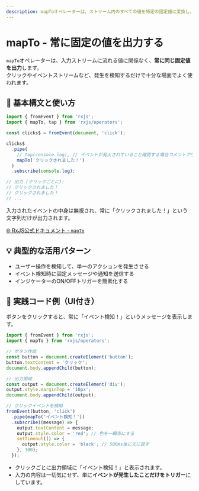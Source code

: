 ```yaml
---
description: mapToオペレーターは、ストリーム内のすべての値を特定の固定値に変換し、ユーザー操作の検知や単純なトリガー処理に利用されます。
---
```


# mapTo - 常に固定の値を出力する

`mapTo`オペレーターは、入力ストリームに流れる値に関係なく、**常に同じ固定値を出力**します。  
クリックやイベントストリームなど、発生を検知するだけで十分な場面でよく使われます。


## 🔰 基本構文と使い方

```ts
import { fromEvent } from 'rxjs';
import { mapTo, tap } from 'rxjs/operators';

const clicks$ = fromEvent(document, 'click');

clicks$
  .pipe(
    // tap(console.log), // イベントが発火されていること確認する場合コメントアウトを解除してください。
    mapTo('クリックされました！')
  )
  .subscribe(console.log);

// 出力 (クリックごとに):
// クリックされました！
// クリックされました！
// ...

```

入力されたイベントの中身は無視され、常に「クリックされました！」という文字列だけが出力されます。

[🌐 RxJS公式ドキュメント - `mapTo`](https://rxjs.dev/api/operators/mapTo)

## 💡 典型的な活用パターン

- ユーザー操作を検知して、単一のアクションを発生させる
- イベント検知時に固定メッセージや通知を送信する
- インジケーターのON/OFFトリガーを簡素化する


## 🧠 実践コード例（UI付き）

ボタンをクリックすると、常に「イベント検知！」というメッセージを表示します。

```ts
import { fromEvent } from 'rxjs';
import { mapTo } from 'rxjs/operators';

// ボタン作成
const button = document.createElement('button');
button.textContent = 'クリック';
document.body.appendChild(button);

// 出力領域
const output = document.createElement('div');
output.style.marginTop = '10px';
document.body.appendChild(output);

// クリックイベントを検知
fromEvent(button, 'click')
  .pipe(mapTo('イベント検知！'))
  .subscribe((message) => {
    output.textContent = message;
    output.style.color = 'red'; // 色を一瞬赤にする
    setTimeout(() => {
      output.style.color = 'black'; // 500ms後に元に戻す
    }, 300);
  });


```

- クリックごとに出力領域に「イベント検知！」と表示されます。
- 入力の内容は一切気にせず、単に**イベントが発生したことだけをトリガー**にしています。


